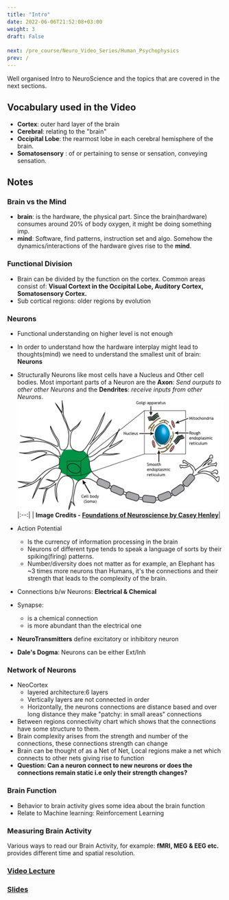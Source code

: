 ```yaml
---
title: "Intro"
date: 2022-06-06T21:52:08+03:00
weight: 3
draft: False

next: /pre_course/Neuro_Video_Series/Human_Psychophysics
prev: /
---
```


Well organised Intro to NeuroScience and the topics that are covered in the next sections.

## Vocabulary used in the Video

* **Cortex**: outer hard layer of the brain
* **Cerebral**: relating to the "brain"
* **Occipital Lobe**: the rearmost lobe in each cerebral hemisphere of the brain.
* **Somatosensory** : of or pertaining to sense or sensation, conveying sensation.

## Notes

### Brain vs the Mind
- **brain**: is the hardware, the physical part. Since the brain(hardware) consumes around 20% of body oxygen, it might be doing something imp.
- **mind**: Software, find patterns, instruction set and algo. Somehow the dynamics/interactions of the hardware gives rise to the **mind**.
### Functional Division
- Brain can be divided by the function on the cortex. Common areas consist of: **Visual Cortext in the Occipital Lobe, Auditory Cortex, Somatosensory Cortex.**
- Sub cortical regions: older regions by evolution
### Neurons
- Functional understanding on higher level is not enough
- In order to understand how the hardware interplay might lead to thoughts(mind) we need to understand the smallest unit of brain: **Neurons**
- Structurally Neurons like most cells have a Nucleus and Other cell bodies. Most important parts of a Neuron are the **Axon**: *Send ourputs to other other Neurons* and the **Dendrites**: *receive inputs from other Neurons*.
![Neuron Structure](images/Soma.png)
|:--:|
| <b>Image Credits - [Foundations of Neuroscience by Casey Henley](https://openbooks.lib.msu.edu/neuroscience/)</b>|

- Action Potential 
    - Is the currency of information processing in the brain
    - Neurons of different type tends to speak a language of sorts by their spiking(firing) patterns.
    - Number/diversity does not matter as for example, an Elephant has ~3 times more neurons than Humans, it's the connections and their strength that leads to the complexity of the brain.
- Connections b/w Neurons: **Electrical & Chemical**
- Synapse:
    - is a chemical connection
    - is more abundant than the electrical one
- **NeuroTransmitters** define excitatory or inhibitory neuron
- **Dale's Dogma**: Neurons can be either Ext/Inh

### Network of Neurons
- NeoCortex
    - layered architecture:6 layers
    - Vertically layers are not connected in order
    - Horizontally, the neurons connections are distance based and over long distance they make "patchy: in small areas" connections
 - Between regions connectivity chart which shows that the connections have some structure to them.
 - Brain complexity arises from the strength and number of the connections, these connections strength can change
 - Brain can be thought of as a Net of Net, Local regions make a net which connects to other nets giving rise to function
 - **Question: Can a neuron connect to new neurons or does the connections remain static i.e only their strength changes?**

### Brain Function
- Behavior to brain activity gives some idea about the brain function
- Relate to Machine learning: Reinforcement Learning

### Measuring Brain Activity
Various ways to read our Brain Activity, for example: **fMRI, MEG & EEG etc.** provides different time and spatial resolution.

### [Video Lecture](https://youtube.com/watch?v=F8gTfydUFjc)
### [Slides](https://compneuro.neuromatch.io/tutorials/W0D0_NeuroVideoSeries/student/W0D0_Tutorial2.html#)